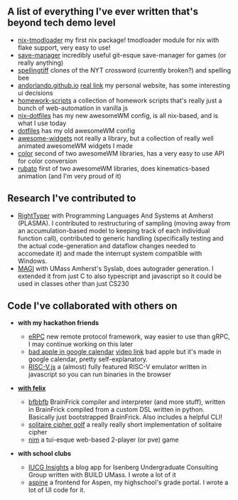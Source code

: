 A list of everything I've ever written that's beyond tech demo level
---

- [nix-tmodloader](https://github.com/andOrlando/nix-tmodloader) my first nix package! tmodloader module for nix with flake support, very easy to use!
- [save-manager](https://github.com/andOrlando/save-manager) incredibly useful git-esque save-manager for games (or really anything)
- [spellingtiff](https://github.com/andOrlando/spellingtiff) clones of the NYT crossword (currently broken?) and spelling bee
- [andorlando.github.io](https://github.com/andOrlando/andorlando.github.io) [real link](https://andorlando.github.io) my personal website, has some interesting ui decisions
- [homework-scripts](https://github.com/andOrlando/homework-scripts) a collection of homework scripts that's really just a bunch of web-automation in vanilla js
- [nix-dotfiles](https://github.com/andOrlando/nix-dotfiles) has my new awesomeWM config, is all nix-based, and is what I use today
- [dotfiles](https://github.com/andOrlando/dotfiles) has my old awesomeWM config
- [awesome-widgets](https://github.com/andOrlando/awesome-widgets) not really a library, but a collection of really well animated awesomeWM widgets I made
- [color](https://github.com/andOrlando/color) second of two awesomeWM libraries, has a very easy to use API for color conversion
- [rubato](https://github.com/andOrlando/rubato) first of two awesomeWM libraries, does kinematics-based animation (and I'm very proud of it)

Research I've contributed to
---

- [RightTyper](https://github.com/RightTyper/RightTyper) with Programming Languages And Systems at Amherst (PLASMA). I contributed to restructuring of sampling (moving away from an accumulation-based model to keeping track of each individual function call), contributed to generic handling (specifically testing and the actual code-generation and dataflow changes needed to accomedate it) and made the interrupt system compatible with Windows.
- [MAGI](https://github.com/cics-syslab/MAGI) with UMass Amherst's Syslab, does autograder generation. I extended it from just C to also typescript and javascript so it could be used in classes other than just CS230

Code I've collaborated with others on
---

- **with my hackathon friends**
  - [eRPC](https://github.com/PianoPanda/HackUMASSXII) new remote protocol framework, way easier to use than gRPC, I may continue working on this later
  - [bad apple in google calendar](https://github.com/PianoPanda/2024_HackHer413) [video link](https://www.youtube.com/watch?v=P6NUBAzFOSc) bad apple but it's made in google calendar, pretty self-explanatory.
  - [RISC-V.js](https://github.com/PianoPanda/HackUMASSXI) a (almost) fully featured RISC-V emulator written in javascript so you can run binaries in the browser

- **[with felix](https://github.com/bennett-felix-software)**
  - [bfbbfb](https://github.com/bennett-felix-software/bfbbfb) BrainFrick compiler and interpreter (and more stuff), written in BrainFrick compiled from a custom DSL written in python. Basically just bootstrapped BrainFrick. Also includes a helpful CLI!
  - [solitaire cipher golf](https://github.com/bennett-felix-software/Pontifex) a really really short implementation of solitaire cipher
  - [nim](https://github.com/bennett-felix-software/nim) a tui-esque web-based 2-player (or pve) game

- **with school clubs**
  - [IUCG Insights](https://github.com/build-umass/iucg-insights) a blog app for Isenberg Undergraduate Consulting Group written with BUILD UMass. I wrote a lot of it
  - [aspine](https://github.com/Aspine/aspine) a frontend for Aspen, my highschool's grade portal. I wrote a lot of UI code for it.
